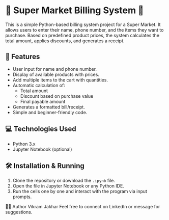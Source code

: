 # 🛒 Super Market Billing System 🧾

This is a simple Python-based billing system project for a Super Market. It allows users to enter their name, 
phone number, and the items they want to purchase. Based on predefined product prices, the system calculates the total amount, applies discounts, and generates a receipt.

## 📌 Features

- User input for name and phone number.
- Display of available products with prices.
- Add multiple items to the cart with quantities.
- Automatic calculation of:
  - Total amount
  - Discount based on purchase value
  - Final payable amount
- Generates a formatted bill/receipt.
- Simple and beginner-friendly code.

## 💻 Technologies Used

- Python 3.x
- Jupyter Notebook (optional)

## 🛠️ Installation & Running

1. Clone the repository or download the `.ipynb` file.
2. Open the file in Jupyter Notebook or any Python IDE.
3. Run the cells one by one and interact with the program via input prompts.

🙋‍♂️ Author
Vikram Jakhar
Feel free to connect on LinkedIn or message for suggestions.
